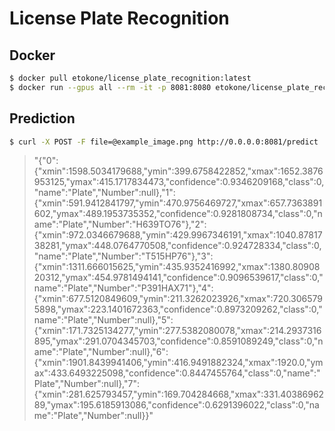 # License Plate Recognition
## Docker

```bash
$ docker pull etokone/license_plate_recognition:latest
$ docker run --gpus all --rm -it -p 8081:8080 etokone/license_plate_recognition:latest
```

## Prediction
```bash
$ curl -X POST -F file=@example_image.png http://0.0.0.0:8081/predict
```
>"{\"0\":{\"xmin\":1598.5034179688,\"ymin\":399.6758422852,\"xmax\":1652.3876953125,\"ymax\":415.1717834473,\"confidence\":0.9346209168,\"class\":0,\"name\":\"Plate\",\"Number\":null},\"1\":{\"xmin\":591.9412841797,\"ymin\":470.9756469727,\"xmax\":657.7363891602,\"ymax\":489.1953735352,\"confidence\":0.9281808734,\"class\":0,\"name\":\"Plate\",\"Number\":\"H639TO76\"},\"2\":{\"xmin\":972.0346679688,\"ymin\":429.9967346191,\"xmax\":1040.8781738281,\"ymax\":448.0764770508,\"confidence\":0.924728334,\"class\":0,\"name\":\"Plate\",\"Number\":\"T515HP76\"},\"3\":{\"xmin\":1311.666015625,\"ymin\":435.9352416992,\"xmax\":1380.8090820312,\"ymax\":454.9781494141,\"confidence\":0.9096539617,\"class\":0,\"name\":\"Plate\",\"Number\":\"P391HAX71\"},\"4\":{\"xmin\":677.5120849609,\"ymin\":211.3262023926,\"xmax\":720.3065795898,\"ymax\":223.1401672363,\"confidence\":0.8973209262,\"class\":0,\"name\":\"Plate\",\"Number\":null},\"5\":{\"xmin\":171.7325134277,\"ymin\":277.5382080078,\"xmax\":214.2937316895,\"ymax\":291.0704345703,\"confidence\":0.8591089249,\"class\":0,\"name\":\"Plate\",\"Number\":null},\"6\":{\"xmin\":1901.8439941406,\"ymin\":416.9491882324,\"xmax\":1920.0,\"ymax\":433.6493225098,\"confidence\":0.8447455764,\"class\":0,\"name\":\"Plate\",\"Number\":null},\"7\":{\"xmin\":281.625793457,\"ymin\":169.704284668,\"xmax\":331.4038696289,\"ymax\":195.6185913086,\"confidence\":0.6291396022,\"class\":0,\"name\":\"Plate\",\"Number\":null}}"
   
